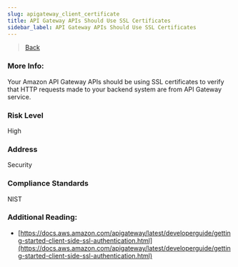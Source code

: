 ```yaml
---
slug: apigateway_client_certificate
title: API Gateway APIs Should Use SSL Certificates
sidebar_label: API Gateway APIs Should Use SSL Certificates
---
```

> [Back](../../apigatewaymonitoring)

### More Info:
Your Amazon API Gateway APIs should be using SSL certificates to verify that HTTP requests made to your backend system are from API Gateway service.

### Risk Level
High

### Address
Security

### Compliance Standards
NIST

### Additional Reading:
- [https://docs.aws.amazon.com/apigateway/latest/developerguide/getting-started-client-side-ssl-authentication.html](https://docs.aws.amazon.com/apigateway/latest/developerguide/getting-started-client-side-ssl-authentication.html) 

